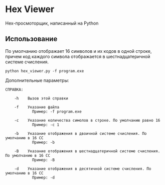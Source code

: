 # Hex Viewer

Hex-просмоторщик, написанный на Python

## Использование

По умолчанию отображает 16 символов и их кодов в одной строке, причем код каждого символа отображается в шестнадцатеричной системе счисления.
```
python hex_viewer.py -f program.exe
```
Дополнительные параметры:
```
СПРАВКА:

	-h    Вызов этой справки

	-f    Указание файла
			Пример: -f program.exe

	-c    Указание количества симолов в строке. По умолчанию равно 16
			Пример: -c 1

	-b    Указание отображения в двоичной системе счисления. По умолчанию в 16 СС
			Пример: -b

	-B    Указание отображения в шестнадцатеричной системе счисления. По умолчанию в 16 СС
			Пример: -B

	-d    Указание отображения в десятичной системе счисления. По умолчанию в 16 СС
			Пример: -d
```